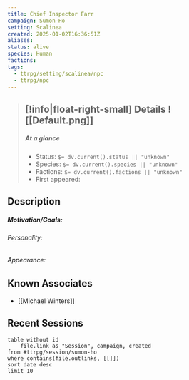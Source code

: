 ```yaml
---
title: Chief Inspector Farr
campaign: Sumon-Ho
setting: Scalinea
created: 2025-01-02T16:36:51Z
aliases: 
status: alive
species: Human
factions: 
tags:
  - ttrpg/setting/scalinea/npc
  - ttrpg/npc
---
```


>[!info|float-right-small] Details
> ![[Default.png]]
> ---
> 
> ##### At a glance
> 
> - Status: `$= dv.current().status || "unknown"`
> - Species: `$= dv.current().species || "unknown"`
> - Factions: `$= dv.current().factions || "unknown"`
> - First appeared:
> 
## Description

##### Motivation/Goals:


###### Personality:  


###### Appearance:  


## Known Associates

- [[Michael Winters]]

## Recent Sessions

```dataview
table without id
    file.link as "Session", campaign, created
from #ttrpg/session/sumon-ho
where contains(file.outlinks, [[]])
sort date desc
limit 10
```
